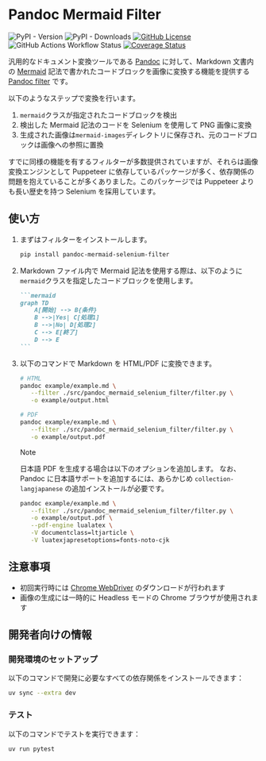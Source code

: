# Pandoc Mermaid Filter

![PyPI - Version](https://img.shields.io/pypi/v/pandoc-mermaid-selenium-filter)
![PyPI - Downloads](https://img.shields.io/pypi/dm/pandoc-mermaid-selenium-filter)
[![GitHub License](https://img.shields.io/github/license/itTkm/pandoc-mermaid-selenium-filter)](./LICENSE)
![GitHub Actions Workflow Status](https://img.shields.io/github/actions/workflow/status/itTkm/pandoc-mermaid-selenium-filter/test.yml?branch=main)
[![Coverage Status](https://coveralls.io/repos/github/itTkm/pandoc-mermaid-selenium-filter/badge.svg?branch=main)](https://coveralls.io/github/itTkm/pandoc-mermaid-selenium-filter?branch=main)

汎用的なドキュメント変換ツールである [Pandoc] に対して、Markdown 文書内の [Mermaid] 記法で書かれたコードブロックを画像に変換する機能を提供する [Pandoc filter] です。

以下のようなステップで変換を行います。

1. `mermaid`クラスが指定されたコードブロックを検出
2. 検出した Mermaid 記法のコードを Selenium を使用して PNG 画像に変換
3. 生成された画像は`mermaid-images`ディレクトリに保存され、元のコードブロックは画像への参照に置換

すでに同様の機能を有するフィルターが多数提供されていますが、それらは画像変換エンジンとして Puppeteer に依存しているパッケージが多く、依存関係の問題を抱えていることが多くありました。このパッケージでは Puppeteer よりも長い歴史を持つ Selenium を採用しています。

[pandoc]: https://pandoc.org/
[Pandoc filter]: https://pandoc.org/filters.html
[Mermaid]: https://mermaid.js.org/
[Selenium]: (https://www.selenium.dev/)
[Puppeteer]: https://pptr.dev/

## 使い方

1. まずはフィルターをインストールします。

   ```bash
   pip install pandoc-mermaid-selenium-filter
   ```

2. Markdown ファイル内で Mermaid 記法を使用する際は、以下のように`mermaid`クラスを指定したコードブロックを使用します。

   ````markdown
   ```mermaid
   graph TD
       A[開始] --> B{条件}
       B -->|Yes| C[処理1]
       B -->|No| D[処理2]
       C --> E[終了]
       D --> E
   ```
   ````

3. 以下のコマンドで Markdown を HTML/PDF に変換できます。

   ```bash
   # HTML
   pandoc example/example.md \
      --filter ./src/pandoc_mermaid_selenium_filter/filter.py \
      -o example/output.html

   # PDF
   pandoc example/example.md \
      --filter ./src/pandoc_mermaid_selenium_filter/filter.py \
      -o example/output.pdf
   ```

   > [!NOTE]
   > 日本語 PDF を生成する場合は以下のオプションを追加します。
   > なお、Pandoc に日本語サポートを追加するには、あらかじめ `collection-langjapanese` の追加インストールが必要です。
   >
   > ```bash
   > pandoc example/example.md \
   >    --filter ./src/pandoc_mermaid_selenium_filter/filter.py \
   >    -o example/output.pdf \
   >    --pdf-engine lualatex \
   >    -V documentclass=ltjarticle \
   >    -V luatexjapresetoptions=fonts-noto-cjk
   > ```

## 注意事項

- 初回実行時には [Chrome WebDriver] のダウンロードが行われます
- 画像の生成には一時的に Headless モードの Chrome ブラウザが使用されます

[Chrome WebDriver]: (https://developer.chrome.com/docs/chromedriver?hl=ja)

## 開発者向けの情報

### 開発環境のセットアップ

以下のコマンドで開発に必要なすべての依存関係をインストールできます：

```bash
uv sync --extra dev
```

### テスト

以下のコマンドでテストを実行できます：

```bash
uv run pytest
```
